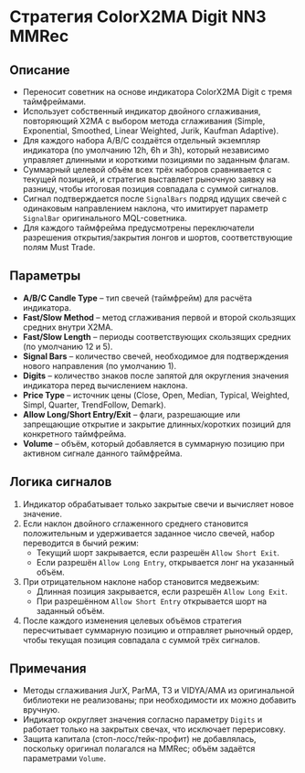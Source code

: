 # Стратегия ColorX2MA Digit NN3 MMRec

## Описание
- Переносит советник на основе индикатора ColorX2MA Digit с тремя таймфреймами.
- Использует собственный индикатор двойного сглаживания, повторяющий X2MA с выбором метода сглаживания (Simple, Exponential, Smoothed, Linear Weighted, Jurik, Kaufman Adaptive).
- Для каждого набора A/B/C создаётся отдельный экземпляр индикатора (по умолчанию 12h, 6h и 3h), который независимо управляет длинными и короткими позициями по заданным флагам.
- Суммарный целевой объём всех трёх наборов сравнивается с текущей позицией, и стратегия выставляет рыночную заявку на разницу, чтобы итоговая позиция совпадала с суммой сигналов.
- Сигнал подтверждается после `SignalBars` подряд идущих свечей с одинаковым направлением наклона, что имитирует параметр `SignalBar` оригинального MQL-советника.
- Для каждого таймфрейма предусмотрены переключатели разрешения открытия/закрытия лонгов и шортов, соответствующие полям Must Trade.

## Параметры
- **A/B/C Candle Type** – тип свечей (таймфрейм) для расчёта индикатора.
- **Fast/Slow Method** – метод сглаживания первой и второй скользящих средних внутри X2MA.
- **Fast/Slow Length** – периоды соответствующих скользящих средних (по умолчанию 12 и 5).
- **Signal Bars** – количество свечей, необходимое для подтверждения нового направления (по умолчанию 1).
- **Digits** – количество знаков после запятой для округления значения индикатора перед вычислением наклона.
- **Price Type** – источник цены (Close, Open, Median, Typical, Weighted, Simpl, Quarter, TrendFollow, Demark).
- **Allow Long/Short Entry/Exit** – флаги, разрешающие или запрещающие открытие и закрытие длинных/коротких позиций для конкретного таймфрейма.
- **Volume** – объём, который добавляется в суммарную позицию при активном сигнале данного таймфрейма.

## Логика сигналов
1. Индикатор обрабатывает только закрытые свечи и вычисляет новое значение.
2. Если наклон двойного сглаженного среднего становится положительным и удерживается заданное число свечей, набор переводится в бычий режим:
   - Текущий шорт закрывается, если разрешён `Allow Short Exit`.
   - Если разрешён `Allow Long Entry`, открывается лонг на указанный объём.
3. При отрицательном наклоне набор становится медвежьим:
   - Длинная позиция закрывается, если разрешён `Allow Long Exit`.
   - При разрешённом `Allow Short Entry` открывается шорт на заданный объём.
4. После каждого изменения целевых объёмов стратегия пересчитывает суммарную позицию и отправляет рыночный ордер, чтобы текущая позиция совпадала с суммой трёх сигналов.

## Примечания
- Методы сглаживания JurX, ParMA, T3 и VIDYA/AMA из оригинальной библиотеки не реализованы; при необходимости их можно добавить вручную.
- Индикатор округляет значения согласно параметру `Digits` и работает только на закрытых свечах, что исключает перерисовку.
- Защита капитала (стоп-лосс/тейк-профит) не добавлялась, поскольку оригинал полагался на MMRec; объём задаётся параметрами `Volume`.
